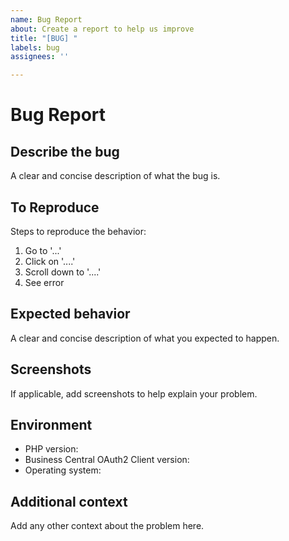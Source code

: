 ```yaml
---
name: Bug Report
about: Create a report to help us improve
title: "[BUG] "
labels: bug
assignees: ''

---
```


# Bug Report

## Describe the bug

A clear and concise description of what the bug is.

## To Reproduce

Steps to reproduce the behavior:

1. Go to '...'
2. Click on '....'
3. Scroll down to '....'
4. See error

## Expected behavior

A clear and concise description of what you expected to happen.

## Screenshots

If applicable, add screenshots to help explain your problem.

## Environment

- PHP version:
- Business Central OAuth2 Client version:
- Operating system:

## Additional context

Add any other context about the problem here.
